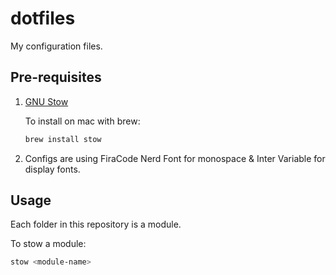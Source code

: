 # dotfiles
My configuration files.

## Pre-requisites
1. [GNU Stow](https://github.com/aspiers/stow/blob/master/INSTALL.md)

    To install on mac with brew:
    
    ```sh
    brew install stow
    ```

2. Configs are using FiraCode Nerd Font for monospace & Inter Variable for display fonts.

## Usage

Each folder in this repository is a module.

To stow a module:

```sh
stow <module-name>
```
